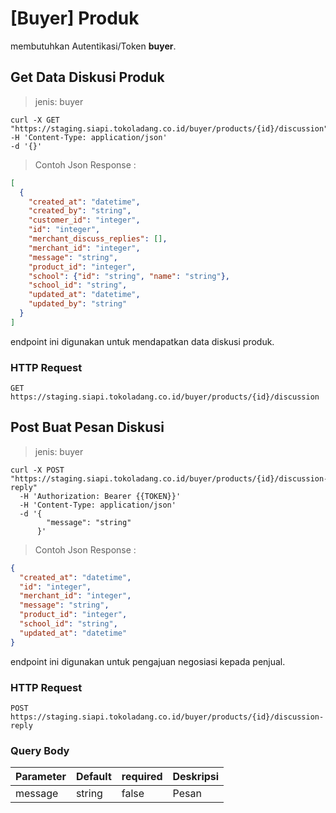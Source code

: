 # [Buyer] Produk

<aside class="notice">
membutuhkan Autentikasi/Token <strong>buyer</strong>.
</aside>

## Get Data Diskusi Produk

> jenis: buyer

```shell
curl -X GET "https://staging.siapi.tokoladang.co.id/buyer/products/{id}/discussion"
-H 'Content-Type: application/json'
-d '{}'
```
> Contoh Json Response :

```json
[
  {
    "created_at": "datetime",
    "created_by": "string",
    "customer_id": "integer",
    "id": "integer",
    "merchant_discuss_replies": [],
    "merchant_id": "integer",
    "message": "string",
    "product_id": "integer",
    "school": {"id": "string", "name": "string"},
    "school_id": "string",
    "updated_at": "datetime",
    "updated_by": "string"
  }
]
```

endpoint ini digunakan untuk mendapatkan data diskusi produk.

### HTTP Request

`GET https://staging.siapi.tokoladang.co.id/buyer/products/{id}/discussion`

## Post Buat Pesan Diskusi

> jenis: buyer

```shell
curl -X POST "https://staging.siapi.tokoladang.co.id/buyer/products/{id}/discussion-reply"
  -H 'Authorization: Bearer {{TOKEN}}'
  -H 'Content-Type: application/json'
  -d '{
        "message": "string"
      }'
```
> Contoh Json Response :

```json
{
  "created_at": "datetime",
  "id": "integer",
  "merchant_id": "integer",
  "message": "string",
  "product_id": "integer",
  "school_id": "string",
  "updated_at": "datetime"
}
```

endpoint ini digunakan untuk pengajuan negosiasi kepada penjual.

### HTTP Request

`POST https://staging.siapi.tokoladang.co.id/buyer/products/{id}/discussion-reply`

### Query Body

| Parameter  | Default | required | Deskripsi           |
| ---------- | ------- | -------- | ------------------- |
| message | string | false | Pesan
